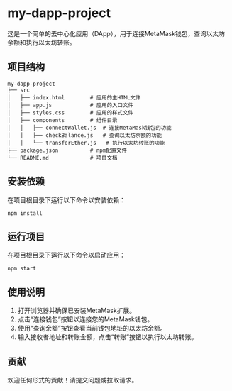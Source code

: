 # my-dapp-project

这是一个简单的去中心化应用（DApp），用于连接MetaMask钱包，查询以太坊余额和执行以太坊转账。

## 项目结构

```
my-dapp-project
├── src
│   ├── index.html        # 应用的主HTML文件
│   ├── app.js            # 应用的入口文件
│   ├── styles.css        # 应用的样式文件
│   ├── components        # 组件目录
│   │   ├── connectWallet.js  # 连接MetaMask钱包的功能
│   │   ├── checkBalance.js   # 查询以太坊余额的功能
│   │   └── transferEther.js   # 执行以太坊转账的功能
├── package.json          # npm配置文件
└── README.md             # 项目文档
```

## 安装依赖

在项目根目录下运行以下命令以安装依赖：

```
npm install
```

## 运行项目

在项目根目录下运行以下命令以启动应用：

```
npm start
```

## 使用说明

1. 打开浏览器并确保已安装MetaMask扩展。
2. 点击“连接钱包”按钮以连接您的MetaMask钱包。
3. 使用“查询余额”按钮查看当前钱包地址的以太坊余额。
4. 输入接收者地址和转账金额，点击“转账”按钮以执行以太坊转账。

## 贡献

欢迎任何形式的贡献！请提交问题或拉取请求。